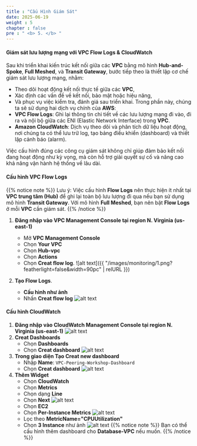 ```yaml
---
title : "Cấu Hình Giám Sát"
date: 2025-06-19
weight : 5
chapter : false
pre : " <b> 5. </b> "
---
```



#### Giám sát lưu lượng mạng với VPC Flow Logs & CloudWatch
Sau khi triển khai kiến trúc kết nối giữa các **VPC** bằng mô hình **Hub-and-Spoke**, **Full Meshed**, và **Transit Gateway**, bước tiếp theo là thiết lập cơ chế giám sát lưu lượng mạng, nhằm:
- Theo dõi hoạt động kết nối thực tế giữa các **VPC**,
- Xác định các vấn đề về kết nối, bảo mật hoặc hiệu năng,
- Và phục vụ việc kiểm tra, đánh giá sau triển khai.
Trong phần này, chúng ta sẽ sử dụng hai dịch vụ chính của **AWS**:
- **VPC Flow Logs**: Ghi lại thông tin chi tiết về các lưu lượng mạng đi vào, đi ra và nội bộ giữa các ENI (Elastic Network Interface) trong **VPC**.
- **Amazon CloudWatch**: Dịch vụ theo dõi và phân tích dữ liệu hoạt động, nơi chúng ta có thể lưu trữ log, tạo bảng điều khiển (dashboard) và thiết lập cảnh báo (alarm).

Việc cấu hình đúng các công cụ giám sát không chỉ giúp đảm bảo kết nối đang hoạt động như kỳ vọng, mà còn hỗ trợ giải quyết sự cố và nâng cao khả năng vận hành hệ thống về lâu dài.

#### Cấu hình VPC Flow Logs
{{% notice note %}}
Lưu ý: Việc cấu hình **Flow Logs** nên thực hiện ít nhất tại **VPC trung tâm (Hub)** để ghi lại toàn bộ lưu lượng đi qua nếu bạn sử dụng mô hình **Transit Gateway**. Với mô hình **Full Meshed**, bạn nên bật **Flow Logs** ở mỗi **VPC** cần giám sát.
{{% /notice %}}
1. **Đăng nhập vào VPC Management Console tại region N. Virginia (us-east-1)**
    - Mở **VPC Management Console**
    - Chọn **Your VPC**
    - Chọn **Hub-vpc**
    - Chọn **Actions**
    - Chọn **Creat flow log**.
![alt text]({{ "/images/monitoring/1.png?featherlight=false&width=90pc" | relURL }})

2. **Tạo Flow Logs**.
    - **Cấu hình như ảnh**
    - Nhấn **Creat flow log**
![alt text](/images/monitoring/2.png?featherlight=false&width=90pc)
    
#### Cấu hình CloudWatch
1. **Đăng nhập vào CloudWatch Management Console tại region N. Virginia (us-east-1)**
    ![alt text](/images/monitoring/3.png?featherlight=false&width=90pc)
2. **Creat Dashboards**
    - Chọn **Dashboards**
    - Chọn **Creat dashboard**
    ![alt text](/images/monitoring/4.png?featherlight=false&width=90pc)
3. **Trong giao diện Tạo Creat new dashboard**
    - Nhập **Name**: `VPC-Peering-Workshop-Dashboard`
    - Chọn **Creat dashboard**
![alt text](/images/monitoring/5.png?featherlight=false&width=90pc)
4. **Thêm Widget**
    - Chọn **CloudWatch**
    - Chọn **Metrics**
    - Chọn dạng **Line**
    - Chọn **Next**
![alt text](/images/monitoring/6.png?featherlight=false&width=90pc)
    - Chọn **EC2**
    - Chọn **Per-Instance Metrics**
![alt text](/images/monitoring/7.png?featherlight=false&width=90pc)
    - Lọc theo **MetricName="CPUUtilization"**
    - Chọn **3 Instance** như ảnh 
![alt text](/images/monitoring/8.png?featherlight=false&width=90pc)
{{% notice note %}}
Bạn có thể cấu hình thêm dashboard cho **Database-VPC** nếu muốn.
{{% /notice %}}

